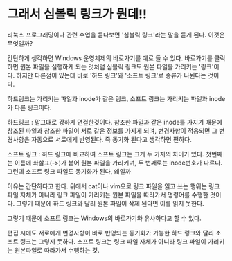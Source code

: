 # 그래서 심볼릭 링크가 뭔데!!

리눅스 프로그래밍이나 관련 수업을 듣다보면 '심볼릭 링크'라는 말을 듣게 된다. 이것은 무엇일까?

간단하게 생각하면 Windows 운영체제의 바로가기를 예로 들 수 있다. 바로가기를 클릭하면 원본 파일을 실행하게 되는 것처럼 심볼릭 링크도 원본 파일을 가리키는 '링크'이다. 하지만 다른점이 있는데 바로 '하드 링크'와 '소프트 링크'로 종류가 나뉜다는 것이다.

하드링크는 가리키는 파일과 inode가 같은 링크, 소프트 링크는 가리키는 파일과 inode가 다른 링크이다.

하드링크 : 말그대로 강하게 연결한것이다. 참조한 파일과 같은 inode를 가지기 때문에 참조된 파일과 참조한 파일이 서로 같은 정보를 가지게 되며, 변경사항이 적용되면 그 변경사항은 자동으로 서로에게 반영된다. 즉 동기화 된다고 생각하면 편하다.

소프트 링크 : 하드 링크에 비교하여 소프트 링크는 크게 두 가지의 차이가 있다. 첫번째는 이름에 화살표(->)가 붙어 원본 파일을 가리키며, 두 번째로는 inode번호가 다르다. 그런데 소프트 링크 파일도 동기화가 된다, 왜일까

이유는 간단하다고 한다. 위에서 cat이나 vim으로 링크 파일을 읽고 쓰는 행위는 링크 파일 자체가 아니라 링크 파일이 가리키는 원본 파일을 따라가서 명령어를 수행한 것이다. 그렇기 때문에 하드 링크와 달리 원본 파일이 삭제 된다면 이를 읽지 못한다.

그렇기 때문에 소프트 링크는 Windows의 바로가기와 유사하다고 할 수 있다.

편집 시에도 서로에게 변경사항이 바로 반영되는 동기화가 가능한 하드 링크와 달리 소프트 링크는 그렇지 못하다. 소프트 링크는 링크 파일 자체가 아니라 링크 파일이 가리키는 원본파일로 따라가서 수행하는 것.
